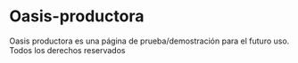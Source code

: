 # Oasis-productora
Oasis productora es una página de prueba/demostración para el futuro uso.
Todos los derechos reservados
